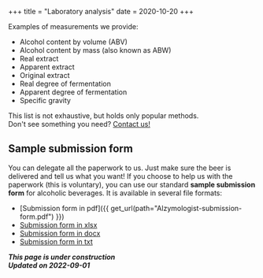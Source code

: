 +++
title = "Laboratory analysis"
date = 2020-10-20
+++

Examples of measurements we provide:

* Alcohol content by volume (ABV)<br>
* Alcohol content by mass (also known as ABW)<br>
* Real extract<br>
* Apparent extract<br>
* Original extract<br>
* Real degree of fermentation<br>
* Apparent degree of fermentation<br>
* Specific gravity<br>

This list is not exhaustive, but holds only popular methods.<br>
Don't see something you need? [Contact us!](@/info/contacts.md)

## Sample submission form
You can delegate all the paperwork to us. Just make sure the beer is delivered and tell us what you want! If you choose to help us with the paperwork (this is voluntary), you can use our standard **sample submission form** for alcoholic beverages. It is available in several file formats:

* [Submission form in pdf]({{ get_url(path="Alzymologist-submission-form.pdf") }})
* [Submission form in xlsx](Alzymologist-submission-form.xlsx)
* [Submission form in docx](Alzymologist-submission-form.docx)
* [Submission form in txt](Alzymologist-submission-form.txt)

***This page is under construction***<br>
***Updated on 2022-09-01***
